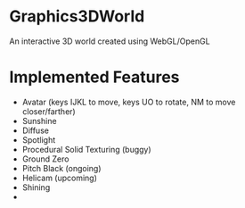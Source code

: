 # Graphics3DWorld
An interactive 3D world created using WebGL/OpenGL

# Implemented Features 
- Avatar (keys IJKL to move, keys UO to rotate, NM to move closer/farther)
- Sunshine 
- Diffuse
- Spotlight
- Procedural Solid Texturing (buggy)
- Ground Zero
- Pitch Black (ongoing)
- Helicam (upcoming)
- Shining
- 